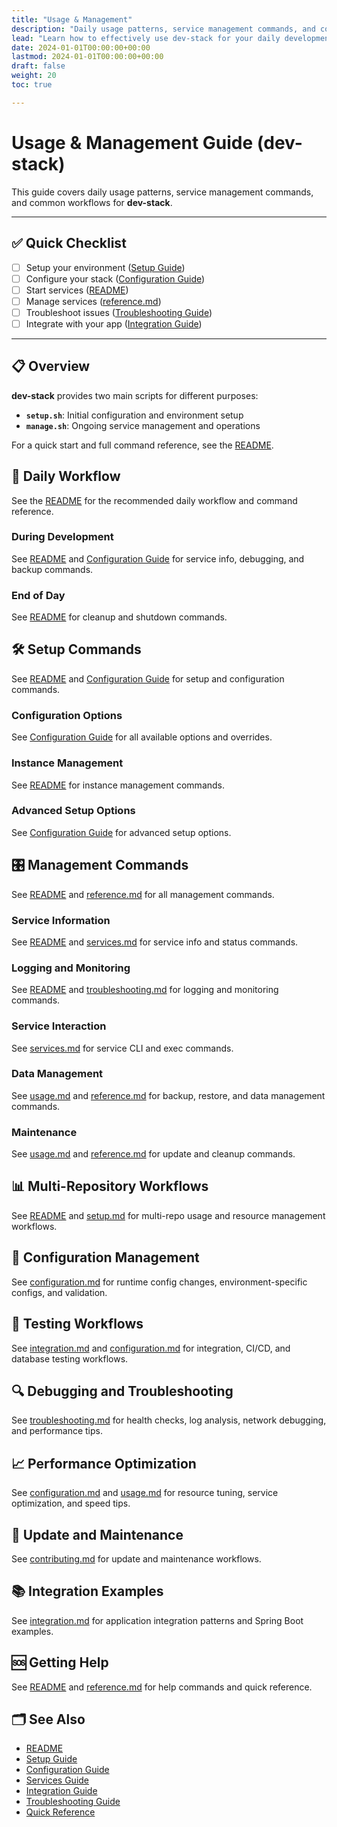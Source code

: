 ```yaml
---
title: "Usage & Management"
description: "Daily usage patterns, service management commands, and common workflows for dev-stack"
lead: "Learn how to effectively use dev-stack for your daily development workflow"
date: 2024-01-01T00:00:00+00:00
lastmod: 2024-01-01T00:00:00+00:00
draft: false
weight: 20
toc: true

---
```


# Usage & Management Guide (dev-stack)

This guide covers daily usage patterns, service management commands, and common workflows for **dev-stack**.

---

## ✅ Quick Checklist

- [ ] Setup your environment ([Setup Guide](setup.md))
- [ ] Configure your stack ([Configuration Guide](configuration.md))
- [ ] Start services ([README](../README.md))
- [ ] Manage services ([reference.md](reference.md))
- [ ] Troubleshoot issues ([Troubleshooting Guide](troubleshooting.md))
- [ ] Integrate with your app ([Integration Guide](integration.md))

---

## 📋 Overview

**dev-stack** provides two main scripts for different purposes:
- **`setup.sh`**: Initial configuration and environment setup
- **`manage.sh`**: Ongoing service management and operations

For a quick start and full command reference, see the [README](../README.md).

## 🚀 Daily Workflow

See the [README](../README.md) for the recommended daily workflow and command reference.

### During Development

See [README](../README.md) and [Configuration Guide](configuration.md) for service info, debugging, and backup commands.

### End of Day

See [README](../README.md) for cleanup and shutdown commands.

## 🛠 Setup Commands

See [README](../README.md) and [Configuration Guide](configuration.md) for setup and configuration commands.

### Configuration Options

See [Configuration Guide](configuration.md) for all available options and overrides.

### Instance Management

See [README](../README.md) for instance management commands.

### Advanced Setup Options

See [Configuration Guide](configuration.md) for advanced setup options.

## 🎛 Management Commands

See [README](../README.md) and [reference.md](reference.md) for all management commands.

### Service Information

See [README](../README.md) and [services.md](services.md) for service info and status commands.

### Logging and Monitoring

See [README](../README.md) and [troubleshooting.md](troubleshooting.md) for logging and monitoring commands.

### Service Interaction

See [services.md](services.md) for service CLI and exec commands.

### Data Management

See [usage.md](usage.md) and [reference.md](reference.md) for backup, restore, and data management commands.

### Maintenance

See [usage.md](usage.md) and [reference.md](reference.md) for update and cleanup commands.

## 📊 Multi-Repository Workflows

See [README](../README.md) and [setup.md](setup.md) for multi-repo usage and resource management workflows.

## 🔧 Configuration Management

See [configuration.md](configuration.md) for runtime config changes, environment-specific configs, and validation.

## 🧪 Testing Workflows

See [integration.md](integration.md) and [configuration.md](configuration.md) for integration, CI/CD, and database testing workflows.

## 🔍 Debugging and Troubleshooting

See [troubleshooting.md](troubleshooting.md) for health checks, log analysis, network debugging, and performance tips.

## 📈 Performance Optimization

See [configuration.md](configuration.md) and [usage.md](usage.md) for resource tuning, service optimization, and speed tips.

## 🔄 Update and Maintenance

See [contributing.md](contributing.md) for update and maintenance workflows.

## 📚 Integration Examples

See [integration.md](integration.md) for application integration patterns and Spring Boot examples.

## 🆘 Getting Help

See [README](../README.md) and [reference.md](reference.md) for help commands and quick reference.

## 🗂️ See Also

- [README](../README.md)
- [Setup Guide](setup.md)
- [Configuration Guide](configuration.md)
- [Services Guide](services.md)
- [Integration Guide](integration.md)
- [Troubleshooting Guide](troubleshooting.md)
- [Quick Reference](reference.md)